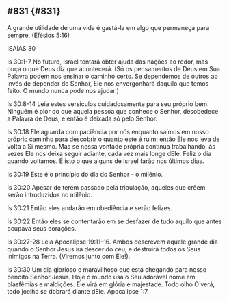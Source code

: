 ## #831 {#831}

A grande utilidade de uma vida é gastá-la em algo que permaneça para sempre. (Efésios 5:16)

ISAÍAS 30

Is 30:1-7 No futuro, Israel tentará obter ajuda das nações ao redor, mas ouça o que Deus diz que acontecerá. (Só os pensamentos de Deus em Sua Palavra podem nos ensinar o caminho certo. Se dependemos de outros ao invés de depender do Senhor, Ele nos envergonhará daquilo que temos feito. O mundo nunca pode nos ajudar.)

Is 30:8-14 Leia estes versículos cuidadosamente para seu próprio bem. Ninguém é pior do que aquela pessoa que conhece o Senhor, desobedece a Palavra de Deus, e então é deixada só pelo Senhor.

Is 30:18 Ele aguarda com paciência por nós enquanto saímos em nosso próprio caminho para descobrir o quanto este é ruim; então Ele nos leva de volta a Si mesmo. Mas se nossa vontade própria continua trabalhando, às vezes Ele nos deixa seguir adiante, cada vez mais longe dEle. Feliz o dia quando voltamos. É isto o que alguns de Israel farão nos últimos dias.

Is 30:19 Este é o princípio do dia do Senhor - o milênio.

Is 30:20 Apesar de terem passado pela tribulação, aqueles que crêem serão introduzidos no milênio.

Is 30:21 Então eles andarão em obediência e serão felizes.

Is 30:22 Então eles se contentarão em se desfazer de tudo aquilo que antes ocupava seus corações.

Is 30:27-28 Leia Apocalipse 19:11-16\. Ambos descrevem aquele grande dia quando o Senhor Jesus irá descer do céu, e destruirá todos os Seus inimigos na Terra. (Viremos junto com Ele!).

Is 30:30 Um dia glorioso e maravilhoso que está chegando para nosso bendito Senhor Jesus. Hoje o mundo usa o Seu adorável nome em blasfêmias e maldições. Ele virá em glória e majestade. Todo olho O verá, todo joelho se dobrará diante dEle. Apocalipse 1:7.